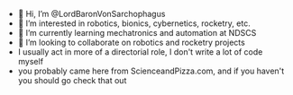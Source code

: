 - 👋 Hi, I’m @LordBaronVonSarchophagus
- 👀 I’m interested in robotics, bionics, cybernetics, rocketry, etc.
- 🌱 I’m currently learning mechatronics and automation at NDSCS
- 💞️ I’m looking to collaborate on robotics and rocketry projects
- I usually act in more of a directorial role, I don't write a lot of code myself
- you probably came here from ScienceandPizza.com, and if you haven't you should go check that out

<!---
LordBaronVonSarchophagus/LordBaronVonSarchophagus is a ✨ special ✨ repository because its `README.md` (this file) appears on your GitHub profile.
You can click the Preview link to take a look at your changes.
--->
